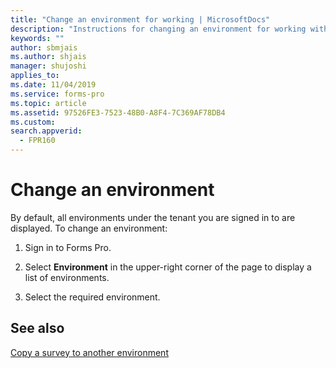 ```yaml
---
title: "Change an environment for working | MicrosoftDocs"
description: "Instructions for changing an environment for working with Microsoft Forms Pro"
keywords: ""
author: sbmjais
ms.author: shjais
manager: shujoshi
applies_to: 
ms.date: 11/04/2019
ms.service: forms-pro
ms.topic: article
ms.assetid: 97526FE3-7523-48B0-A8F4-7C369AF78DB4
ms.custom: 
search.appverid:
  - FPR160
---
```


# Change an environment

By default, all environments under the tenant you are signed in to are displayed. To change an environment:

1. Sign in to Forms Pro. 

2. Select **Environment** in the upper-right corner of the page to display a list of environments.

3. Select the required environment.

## See also

[Copy a survey to another environment](copy-survey-environment.md)
